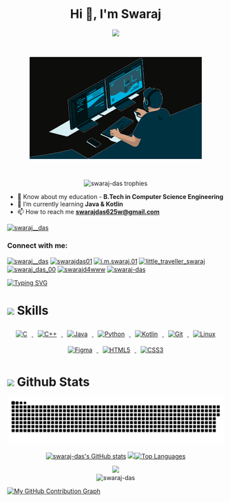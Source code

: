 <h1 align="center">Hi 👋, I'm Swaraj</h1>
<p align="center">
    <img src="https://readme-typing-svg.herokuapp.com?color=32CD32&width=600&height=38&lines=A+passionate+programmer+from+Kolkata...;Problem+solver...;Exploring+the+world+of+tech...&center=true"></a>
</p>


<br>
<p align="center">
  <img alt="Coding" width="400" src="https://raw.githubusercontent.com/Potential17/Potential17/master/user%20(2).gif">
</p>
<br>

<p align="center">
    <img src="https://github-trophies.vercel.app/?username=swaraj-das&theme=darkhub&title=MultiLanguage,Commit,Repositories,Followers,Issues,Stars,PullRequest,Reviews,Organizations&column=8" alt="swaraj-das trophies" />
</p>




- 📄 Know about my education - **B.Tech in Computer Science Engineering**
- 🌱 I’m currently learning **Java & Kotlin**
- 📫 How to reach me **swarajdas625w@gmail.com**
<p align="left">
  <a href="https://twitter.com/swaraj__das" target="blank"><img src="https://img.shields.io/twitter/follow/swaraj__das?logo=twitter&style=for-the-badge" alt="swaraj__das" /></a>
</p>

<h3 align="left">Connect with me:</h3>
<p align="left">
  <a href="https://twitter.com/swaraj__das" target="blank"><img align="center" src="https://raw.githubusercontent.com/rahuldkjain/github-profile-readme-generator/master/src/images/icons/Social/twitter.svg" alt="swaraj__das" height="30" width="40" /></a>
  <a href="https://linkedin.com/in/swarajdas01" target="blank"><img align="center" src="https://raw.githubusercontent.com/rahuldkjain/github-profile-readme-generator/master/src/images/icons/Social/linked-in-alt.svg" alt="swarajdas01" height="30" width="40" /></a>
  <a href="https://fb.com/i.m.swaraj.01" target="blank"><img align="center" src="https://raw.githubusercontent.com/rahuldkjain/github-profile-readme-generator/master/src/images/icons/Social/facebook.svg" alt="i.m.swaraj.01" height="30" width="40" /></a>
  <a href="https://instagram.com/little_traveller_swaraj" target="blank"><img align="center" src="https://raw.githubusercontent.com/rahuldkjain/github-profile-readme-generator/master/src/images/icons/Social/instagram.svg" alt="little_traveller_swaraj" height="30" width="40" /></a>
  <a href="https://www.leetcode.com/swaraj_das_00" target="blank"><img align="center" src="https://raw.githubusercontent.com/rahuldkjain/github-profile-readme-generator/master/src/images/icons/Social/leet-code.svg" alt="swaraj_das_00" height="30" width="40" /></a>
<a href="https://auth.geeksforgeeks.org/user/swarajd4www" target="blank"><img align="center" src="https://raw.githubusercontent.com/rahuldkjain/github-profile-readme-generator/master/src/images/icons/Social/geeks-for-geeks.svg" alt="swarajd4www" height="30" width="40" /></a>
  <a href="https://stackoverflow.com/users/26138634/swaraj-das" target="blank"><img align="center" src="https://raw.githubusercontent.com/rahuldkjain/github-profile-readme-generator/master/src/images/icons/Social/stack-overflow.svg" alt="swaraj-das" height="30" width="40" /></a>
</p>

<a href="#"><img src="https://readme-typing-svg.herokuapp.com?font=Hack+Nerd+Font&duration=2000&pause=500&color=E6EDF3&random=false&width=435&lines=Feel+free+to+connect+with+me+%F0%9F%98%8A+" alt="Typing SVG" /></a>

# <img src="https://media2.giphy.com/media/QssGEmpkyEOhBCb7e1/giphy.gif?cid=ecf05e47a0n3gi1bfqntqmob8g9aid1oyj2wr3ds3mg700bl&rid=giphy.gif" width="25"><b> Skills</b>
<div align="center">  
  <a href="https://www.cprogramming.com/" target="_blank">
    <img style="margin: 10px" src="https://profilinator.rishav.dev/skills-assets/c-original.svg" alt="C" height="50" />
  </a>  
  <a href="https://www.cplusplus.com/" target="_blank">
    <img style="margin: 10px" src="https://profilinator.rishav.dev/skills-assets/cplusplus-original.svg" alt="C++" height="50" />
  </a>  
  <a href="https://www.java.com/" target="_blank">
    <img style="margin: 10px" src="https://profilinator.rishav.dev/skills-assets/java-original-wordmark.svg" alt="Java" height="50" />
  </a>  
  <a href="https://www.python.org/" target="_blank">
    <img style="margin: 10px" src="https://profilinator.rishav.dev/skills-assets/python-original.svg" alt="Python" height="50" />
  </a>  
  <a href="https://kotlinlang.org" target="_blank" rel="noreferrer"> 
    <img style="margin: 10px" src="https://www.vectorlogo.zone/logos/kotlinlang/kotlinlang-icon.svg" alt="Kotlin" height="50" />
  </a>
  <a href="https://git-scm.com/" target="_blank" rel="noreferrer"> 
    <img style="margin: 10px" src="https://www.vectorlogo.zone/logos/git-scm/git-scm-icon.svg" alt="Git" height="50" />
  </a>
  <a href="https://www.linux.org/" target="_blank">
    <img style="margin: 10px" src="https://profilinator.rishav.dev/skills-assets/linux-original.svg" alt="Linux" height="50" />
  </a>  
  <a href="https://www.figma.com/" target="_blank" rel="noreferrer"> 
    <img style="margin: 10px" src="https://www.vectorlogo.zone/logos/figma/figma-icon.svg" alt="Figma" height="50" />
  </a> 
  <a href="https://developer.mozilla.org/en-US/docs/Web/HTML" target="_blank" rel="noreferrer"> 
    <img style="margin: 10px" src="https://profilinator.rishav.dev/skills-assets/html5-original-wordmark.svg" alt="HTML5" height="50" />
  </a>
  <a href="https://developer.mozilla.org/en-US/docs/Web/CSS" target="_blank" rel="noreferrer"> 
    <img style="margin: 10px" src="https://profilinator.rishav.dev/skills-assets/css3-original-wordmark.svg" alt="CSS3" height="50" />
  </a>
</div>





# <img src="https://media.giphy.com/media/iY8CRBdQXODJSCERIr/giphy.gif" width="35"><b> Github Stats </b>


<p align="center">
 <img width="1000" src="github-snake.svg" alt="snake"/>
</p>

<p align="center">
   <a href="#"><img src="https://github-readme-stats.vercel.app/api?username=swaraj-das&show_icons=true&hide=&count_private=true&title_color=32CD32&text_color=ffffff&icon_color=32CD32&bg_color=1c1917&hide_border=true&show_icons=true&custom_title=My%20GitHub%20Stats&card_width=420px" alt="swaraj-das's GitHub stats" /></a>
   <a href="#"><img src="https://github-readme-streak-stats.herokuapp.com/?user=swaraj-das&stroke=ffffff&background=1c1917&ring=32CD32&fire=32CD32&currStreakNum=ffffff&currStreakLabel=32CD32&sideNums=ffffff&sideLabels=ffffff&dates=ffffff&hide_border=true&card_width=420px" /></a


<a href="#"><img style="width: 370px;" src="https://github-readme-stats.vercel.app/api/top-langs?username=swaraj-das&show_icons=true&locale=en&layout=compact&title_color=32CD32&text_color=32CD32&bg_color=1c1917&hide_border=true&langs_count=50" alt="Top Languages" /></a>
<div align="center">
    <img src="https://i.pinimg.com/originals/7e/5c/07/7e5c0701fba480e5c59ccf400ea18e55.gif">
    <br>
    <img src="https://komarev.com/ghpvc/?username=swaraj-das&label=Profile+Views&color=2c9135&style=for-the-badge" alt="swaraj-das" />
</div>

<a href="#"><img src="https://github-readme-activity-graph.vercel.app/graph?username=swaraj-das&theme=github-compact&custom_title=My%20GitHub%20Contribution%20Graph&radius=16&hide_border=true&area=true&color=32CD32" alt="My GitHub Contribution Graph" /></a>

</p>













